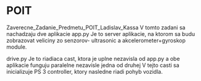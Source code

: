 # POIT
Zaverecne_Zadanie_Predmetu_POIT_Ladislav_Kassa
V tomto zadani sa nachadzaju dve aplikacie
app.py
	Je to server aplikacie, na ktorom sa budu zobrazovat veliciny zo senzorov- ultrasonic a akcelerometer+gyroskop module.
	
drive.py
	Je to riadiaca cast, ktora je uplne nezavisla od app.py a obe aplikacie funguju paralelne nezavisle jedna od druhej
	V tejto casti sa inicializuje PS 3 controller, ktory nasledne riadi pohyb vozidla.
